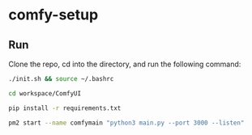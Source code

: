 # comfy-setup

## Run

Clone the repo, cd into the directory, and run the following command:

```bash
./init.sh && source ~/.bashrc

cd workspace/ComfyUI

pip install -r requirements.txt

pm2 start --name comfymain "python3 main.py --port 3000 --listen"
```

